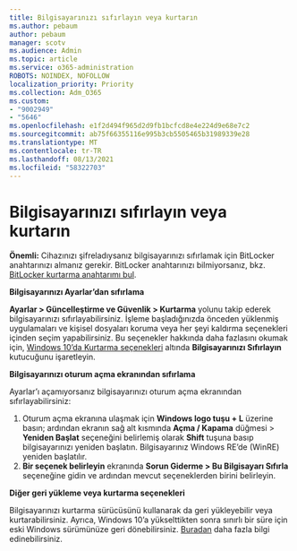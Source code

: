 ```yaml
---
title: Bilgisayarınızı sıfırlayın veya kurtarın
ms.author: pebaum
author: pebaum
manager: scotv
ms.audience: Admin
ms.topic: article
ms.service: o365-administration
ROBOTS: NOINDEX, NOFOLLOW
localization_priority: Priority
ms.collection: Adm_O365
ms.custom:
- "9002949"
- "5646"
ms.openlocfilehash: e1f2d494f965d2d9fb1bcfcd8e4e224d9e68e7c2
ms.sourcegitcommit: ab75f66355116e995b3cb5505465b31989339e28
ms.translationtype: MT
ms.contentlocale: tr-TR
ms.lasthandoff: 08/13/2021
ms.locfileid: "58322703"
---
```

# <a name="reset-or-recover-your-pc"></a>Bilgisayarınızı sıfırlayın veya kurtarın

**Önemli:** Cihazınızı şifreladıysanız bilgisayarınızı sıfırlamak için BitLocker anahtarınızı almanız gerekir. BitLocker anahtarınızı bilmiyorsanız, bkz. [BitLocker kurtarma anahtarımı bul](https://support.microsoft.com/help/4026181/windows-10-find-my-bitlocker-recovery-key).

**Bilgisayarınızı Ayarlar’dan sıfırlama**

**Ayarlar > Güncelleştirme ve Güvenlik > Kurtarma** yolunu takip ederek bilgisayarınızı sıfırlayabilirsiniz. İşleme başladığınızda önceden yüklenmiş uygulamaları ve kişisel dosyaları koruma veya her şeyi kaldırma seçenekleri içinden seçim yapabilirsiniz. Bu seçenekler hakkında daha fazlasını okumak için, [Windows 10’da Kurtarma seçenekleri](https://support.microsoft.com/help/12415/windows-10-recovery-options) altında **Bilgisayarınızı Sıfırlayın** kutucuğunu işaretleyin.

**Bilgisayarınızı oturum açma ekranından sıfırlama**

Ayarlar’ı açamıyorsanız bilgisayarınızı oturum açma ekranından sıfırlayabilirsiniz:

1. Oturum açma ekranına ulaşmak için **Windows logo tuşu + L** üzerine basın; ardından ekranın sağ alt kısmında **Açma / Kapama** düğmesi > **Yeniden Başlat** seçeneğini belirlemiş olarak **Shift** tuşuna basıp bilgisayarınızı yeniden başlatın. Bilgisayarınız Windows RE’de (WinRE) yeniden başlatılır.
2. **Bir seçenek belirleyin** ekranında **Sorun Giderme > Bu Bilgisayarı Sıfırla** seçeneğine gidin ve ardından mevcut seçeneklerden birini belirleyin.

**Diğer geri yükleme veya kurtarma seçenekleri**

Bilgisayarınızı kurtarma sürücüsünü kullanarak da geri yükleyebilir veya kurtarabilirsiniz. Ayrıca, Windows 10’a yükselttikten sonra sınırlı bir süre için eski Windows sürümünüze geri dönebilirsiniz. [Buradan](https://support.microsoft.com/help/12415/windows-10-recovery-options) daha fazla bilgi edinebilirsiniz.

